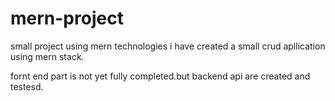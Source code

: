 # mern-project

small project using mern technologies
i have created a small crud apllication using mern stack.

fornt end part is not yet fully completed.but backend api are created and testesd.
